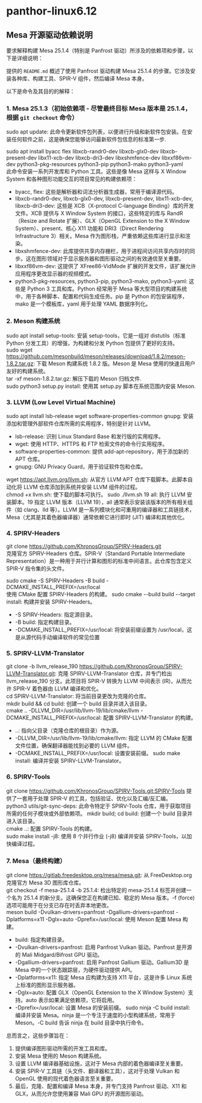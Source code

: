 # panthor-linux6.12
## Mesa 开源驱动依赖说明

要求解释构建 Mesa 25.1.4（特别是 Panfrost 驱动）所涉及的依赖项和步骤，以下是详细说明：

提供的 `README.md` 概述了使用 Panfrost 驱动构建 Mesa 25.1.4 的步骤。它涉及安装各种库、构建工具、SPIR-V 组件，然后编译 Mesa 本身。

以下是命令及其目的的解释：

### 1. Mesa 25.1.3（初始依赖项 - 尽管最终目标 Mesa 版本是 25.1.4，根据 `git checkout` 命令）

sudo apt update: 此命令更新软件包列表，以便进行升级和新软件包安装。在安装任何软件之前，这是确保您能够访问最新软件包信息的标准第一步.

sudo apt install byacc flex libxcb-randr0-dev libxcb-glx0-dev libxcb-present-dev libx11-xcb-dev libxcb-dri3-dev libxshmfence-dev libxxf86vm-dev python3-pkg-resources python3-pip python3-mako python3-yaml  
此命令安装一系列开发库和 Python 工具。这些是像 Mesa 这样与 X Window System 和各种图形功能交互的项目常见的构建依赖项：  
- byacc, flex: 这些是解析器和词法分析器生成器，常用于编译源代码。
- libxcb-randr0-dev, libxcb-glx0-dev, libxcb-present-dev, libx11-xcb-dev, libxcb-dri3-dev:  这些是 XCB（X-protocol C-language Binding）库的开发文件。XCB 提供与 X Window System 的接口，这些特定的库与 RandR（Resize and Rotate 扩展）、GLX（OpenGL Extension to the X Window System）、present、核心 X11 功能和 DRI3（Direct Rendering Infrastructure 3）相关。Mesa 作为图形栈，严重依赖这些库进行显示和渲染。  
- libxshmfence-dev: 此库提供共享内存栅栏，用于进程间访问共享内存时的同步。这在图形领域对于显示服务器和图形驱动之间的有效通信至关重要。
- libxxf86vm-dev: 这提供了 XFree86-VidMode 扩展的开发文件，该扩展允许应用程序更改显示器的视频模式。
- python3-pkg-resources, python3-pip, python3-mako, python3-yaml: 这些是 Python 3 工具和库。Python 经常用于 Mesa 等大型项目的构建系统中，用于各种脚本、配置和代码生成任务。pip 是 Python 的包安装程序，mako 是一个模板库，yaml 用于处理 YAML 数据序列化。

### 2. Meson 构建系统
sudo apt install setup-tools: 安装 setup-tools，它是一组对 distutils（标准 Python 分发工具）的增强，为构建和分发 Python 包提供了更好的支持。  
sudo wget https://github.com/mesonbuild/meson/releases/download/1.8.2/meson-1.8.2.tar.gz: 下载 Meson 构建系统 1.8.2 版。Meson 是 Mesa 使用的快速且用户友好的构建系统。  
tar -xf meson-1.8.2.tar.gz: 解压下载的 Meson 归档文件.  
sudo python3 setup.py install: 使用其 setup.py 脚本在系统范围内安装 Meson.

### 3. LLVM (Low Level Virtual Machine)
sudo apt install lsb-release wget software-properties-common gnupg: 安装添加和管理外部软件仓库所需的实用程序，特别是针对 LLVM。
  - lsb-release: 识别 Linux Standard Base 和发行版的实用程序。
  - wget: 使用 HTTP、HTTPS 和 FTP 检索文件的命令行实用程序。
  - software-properties-common: 提供 add-apt-repository，用于添加新的 APT 仓库。
  - gnupg: GNU Privacy Guard，用于验证软件包和仓库。

wget https://apt.llvm.org/llvm.sh: 从官方 LLVM APT 仓库下载脚本。此脚本自动化将 LLVM 仓库添加到系统并安装 LLVM 组件的过程。  
chmod +x llvm.sh: 使下载的脚本可执行。
sudo ./llvm.sh 19 all: 执行 LLVM 安装脚本。19 指定 LLVM 版本（LLVM 19），all 通常表示安装该版本的所有相关组件（如 clang、lld 等）。LLVM 是一系列模块化和可重用的编译器和工具链技术，Mesa（尤其是其着色器编译器）通常依赖它进行即时 (JIT) 编译和其他优化。
### 4. SPIRV-Headers
git clone https://github.com/KhronosGroup/SPIRV-Headers.git  
克隆官方 SPIRV-Headers 仓库。SPIR-V（Standard Portable Intermediate Representation）是一种用于并行计算和图形的标准中间语言。此仓库包含定义 SPIR-V 指令集的头文件。  

sudo cmake -S SPIRV-Headers -B build -DCMAKE_INSTALL_PREFIX=/usr/local  
使用 CMake 配置 SPIRV-Headers 的构建。
sudo cmake --build build --target install: 构建并安装 SPIRV-Headers。
  - -S SPIRV-Headers: 指定源目录。
  - -B build: 指定构建目录。
  - -DCMAKE_INSTALL_PREFIX=/usr/local: 将安装前缀设置为 /usr/local，这是从源代码手动编译软件的常见位置  


### 5. SPIRV-LLVM-Translator

git clone -b llvm_release_190 https://github.com/KhronosGroup/SPIRV-LLVM-Translator.git: 克隆 SPIRV-LLVM-Translator 仓库，并专门检出 llvm_release_190 分支。此项目将 SPIR-V 转换为 LLVM 中间表示 (IR)，从而允许 SPIR-V 着色器由 LLVM 编译和优化。  
cd SPIRV-LLVM-Translator: 将当前目录更改为克隆的仓库。  
mkdir build && cd build: 创建一个 build 目录并进入该目录。  
cmake .. -DLLVM_DIR=/usr/lib/llvm-19/lib/cmake/llvm -DCMAKE_INSTALL_PREFIX=/usr/local: 配置 SPIRV-LLVM-Translator 的构建。
 - ..: 指向父目录（克隆仓库的根目录）作为源。
 - -DLLVM_DIR=/usr/lib/llvm-19/lib/cmake/llvm: 指定 LLVM 的 CMake 配置文件位置，确保翻译器能找到必要的 LLVM 组件。
 - -DCMAKE_INSTALL_PREFIX=/usr/local: 设置安装前缀。
sudo make install: 编译并安装 SPIRV-LLVM-Translator。

### 6. SPIRV-Tools
git clone https://github.com/KhronosGroup/SPIRV-Tools.git:SPIRV-Tools 提供了一套用于处理 SPIR-V 的工具，包括验证、优化以及汇编/反汇编。  
python3 utils/git-sync-deps: 此命令特定于 SPIRV-Tools 仓库，用于获取项目所需的任何子模块或外部依赖项。  mkdir build; cd build: 创建一个 build 目录并进入该目录。  
cmake ..: 配置 SPIRV-Tools 的构建。  
sudo make install -j8: 使用 8 个并行作业 (-j8) 编译并安装 SPIRV-Tools，以加快编译过程。

### 7. Mesa（最终构建）
git clone https://gitlab.freedesktop.org/mesa/mesa.git: 从 FreeDesktop.org 克隆官方 Mesa 3D 图形库仓库。  
git checkout -f mesa-25.1.4 -b 25.1.4: 检出特定的 mesa-25.1.4 标签并创建一个名为 25.1.4 的新分支。这确保您正在构建已知、稳定的 Mesa 版本。-f (force) 选项可能用于在分支已存在时丢弃本地更改。  
meson build -Dvulkan-drivers=panfrost -Dgallium-drivers=panfrost -Dplatforms=x11 -Dglx=auto -Dprefix=/usr/local: 使用 Meson 配置 Mesa 构建。  
 - build: 指定构建目录。
 - -Dvulkan-drivers=panfrost: 启用 Panfrost Vulkan 驱动。Panfrost 是开源的 Mali Midgard/Bifrost GPU 驱动。
 - -Dgallium-drivers=panfrost: 启用 Panfrost Gallium 驱动。Gallium3D 是 Mesa 中的一个状态跟踪层，为硬件驱动提供 API。
 - -Dplatforms=x11: 指定 Mesa 应构建为支持 X11 平台，这是许多 Linux 系统上标准的图形显示服务器。
 - -Dglx=auto: 配置 GLX（OpenGL Extension to the X Window System）支持。auto 表示如果满足依赖项，它将启用。
 - -Dprefix=/usr/local: 设置 Mesa 的安装前缀。
sudo ninja -C build install: 编译并安装 Mesa。ninja 是一个专注于速度的小型构建系统，常用于 Meson。-C build 告诉 ninja 在 build 目录中执行命令。

总而言之，这些步骤旨在：
1.  提供编译图形驱动所需的开发工具和库。
2.  安装 Mesa 使用的 Meson 构建系统。
3.  设置 LLVM 编译器基础设施，这对于 Mesa 内部的着色器编译至关重要。
4.  安装 SPIR-V 工具链（头文件、翻译器和工具），这对于处理 Vulkan 和 OpenGL 使用的现代着色器语言至关重要。
5.  最后，克隆、配置和编译 Mesa 本身，并专门支持 Panfrost 驱动、X11 和 GLX，从而允许您使用兼容 Mali GPU 的开源图形驱动。
